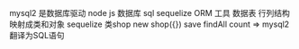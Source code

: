 mysql2 是数据库驱动 node js 数据库 sql
sequelize ORM 工具 数据表 行列结构 映射成类和对象
sequelize 类shop new shop({})
save findAll count  => mysql2
翻译为SQL语句